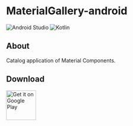 # MaterialGallery-android  

![Android Studio](https://img.shields.io/badge/Android%20Studio-Arctic%20Fox%20Canary13-green.svg)
![Kotlin](https://img.shields.io/badge/kotlin-1.4.32-yellow.svg)

## About  
Catalog application of Material Components.  

## Download  

[<img src="https://play.google.com/intl/en_us/badges/images/generic/en_badge_web_generic.png"
alt="Get it on Google Play" height="80">](https://play.google.com/store/apps/details?id=com.numero.material_gallery)
